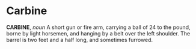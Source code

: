 # Carbine

**CARBINE**, _noun_ A short gun or fire arm, carrying a ball of 24 to the pound, borne by light horsemen, and hanging by a belt over the left shoulder. The barrel is two feet and a half long, and sometimes furrowed.